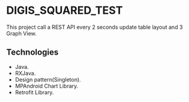 # DIGIS_SQUARED_TEST
This project call a REST API every 2 seconds update table layout and 3 Graph View.
## Technologies
- Java.
- RXJava.
- Design pattern(Singleton).
- MPAndroid Chart Library.
- Retrofit Library.
